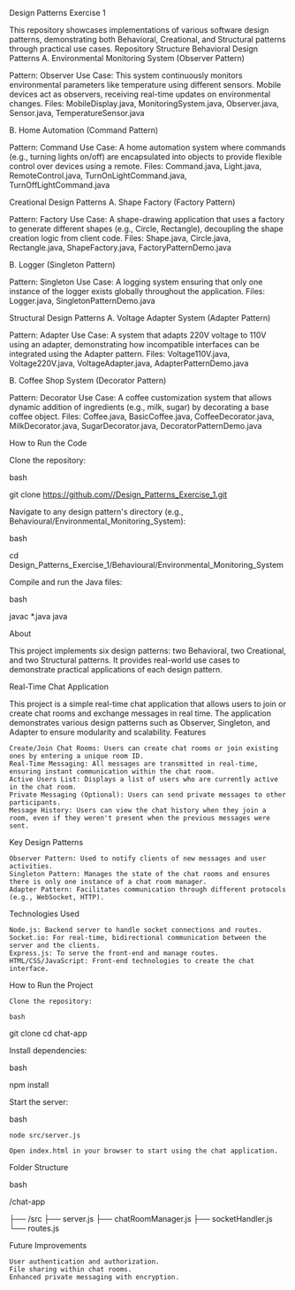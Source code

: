 Design Patterns Exercise 1

This repository showcases implementations of various software design patterns, demonstrating both Behavioral, Creational, and Structural patterns through practical use cases. Repository Structure Behavioral Design Patterns A. Environmental Monitoring System (Observer Pattern)

Pattern: Observer
Use Case: This system continuously monitors environmental parameters like temperature using different sensors. Mobile devices act as observers, receiving real-time updates on environmental changes.
Files: MobileDisplay.java, MonitoringSystem.java, Observer.java, Sensor.java, TemperatureSensor.java

B. Home Automation (Command Pattern)

Pattern: Command
Use Case: A home automation system where commands (e.g., turning lights on/off) are encapsulated into objects to provide flexible control over devices using a remote.
Files: Command.java, Light.java, RemoteControl.java, TurnOnLightCommand.java, TurnOffLightCommand.java

Creational Design Patterns A. Shape Factory (Factory Pattern)

Pattern: Factory
Use Case: A shape-drawing application that uses a factory to generate different shapes (e.g., Circle, Rectangle), decoupling the shape creation logic from client code.
Files: Shape.java, Circle.java, Rectangle.java, ShapeFactory.java, FactoryPatternDemo.java

B. Logger (Singleton Pattern)

Pattern: Singleton
Use Case: A logging system ensuring that only one instance of the logger exists globally throughout the application.
Files: Logger.java, SingletonPatternDemo.java

Structural Design Patterns A. Voltage Adapter System (Adapter Pattern)

Pattern: Adapter
Use Case: A system that adapts 220V voltage to 110V using an adapter, demonstrating how incompatible interfaces can be integrated using the Adapter pattern.
Files: Voltage110V.java, Voltage220V.java, VoltageAdapter.java, AdapterPatternDemo.java

B. Coffee Shop System (Decorator Pattern)

Pattern: Decorator
Use Case: A coffee customization system that allows dynamic addition of ingredients (e.g., milk, sugar) by decorating a base coffee object.
Files: Coffee.java, BasicCoffee.java, CoffeeDecorator.java, MilkDecorator.java, SugarDecorator.java, DecoratorPatternDemo.java

How to Run the Code

Clone the repository:

bash

git clone https://github.com//Design_Patterns_Exercise_1.git

Navigate to any design pattern's directory (e.g., Behavioural/Environmental_Monitoring_System):

bash

cd Design_Patterns_Exercise_1/Behavioural/Environmental_Monitoring_System

Compile and run the Java files:

bash

javac *.java
java <MainClassName>

About

This project implements six design patterns: two Behavioral, two Creational, and two Structural patterns. It provides real-world use cases to demonstrate practical applications of each design pattern.

Real-Time Chat Application

This project is a simple real-time chat application that allows users to join or create chat rooms and exchange messages in real time. The application demonstrates various design patterns such as Observer, Singleton, and Adapter to ensure modularity and scalability.
Features

    Create/Join Chat Rooms: Users can create chat rooms or join existing ones by entering a unique room ID.
    Real-Time Messaging: All messages are transmitted in real-time, ensuring instant communication within the chat room.
    Active Users List: Displays a list of users who are currently active in the chat room.
    Private Messaging (Optional): Users can send private messages to other participants.
    Message History: Users can view the chat history when they join a room, even if they weren't present when the previous messages were sent.

Key Design Patterns

    Observer Pattern: Used to notify clients of new messages and user activities.
    Singleton Pattern: Manages the state of the chat rooms and ensures there is only one instance of a chat room manager.
    Adapter Pattern: Facilitates communication through different protocols (e.g., WebSocket, HTTP).

Technologies Used

    Node.js: Backend server to handle socket connections and routes.
    Socket.io: For real-time, bidirectional communication between the server and the clients.
    Express.js: To serve the front-end and manage routes.
    HTML/CSS/JavaScript: Front-end technologies to create the chat interface.

How to Run the Project

    Clone the repository:

    bash

git clone <repository-url>
cd chat-app

Install dependencies:

bash

npm install

Start the server:

bash

    node src/server.js

    Open index.html in your browser to start using the chat application.

Folder Structure

bash

/chat-app

├── /src
    ├── server.js
    ├── chatRoomManager.js
    ├── socketHandler.js
    └── routes.js


Future Improvements

    User authentication and authorization.
    File sharing within chat rooms.
    Enhanced private messaging with encryption.
